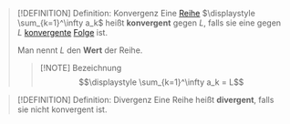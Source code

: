 > [!DEFINITION] Definition: Konvergenz
> Eine [Reihe](../Reihe.md) $\displaystyle \sum_{k=1}^\infty a_k$ heißt **konvergent** gegen $L$, falls sie eine gegen $L$ [konvergente](../../Folgen/Grenzwerte/Konvergenz/Konvergenz.md) [Folge](../../Folgen/Folge.md) ist.
> 
> Man nennt $L$ den **Wert** der Reihe.
> > [!NOTE] Bezeichnung
> > $$\displaystyle \sum_{k=1}^\infty a_k = L$$

> [!DEFINITION] Definition: Divergenz
> Eine Reihe heißt **divergent**, falls sie nicht konvergent ist.